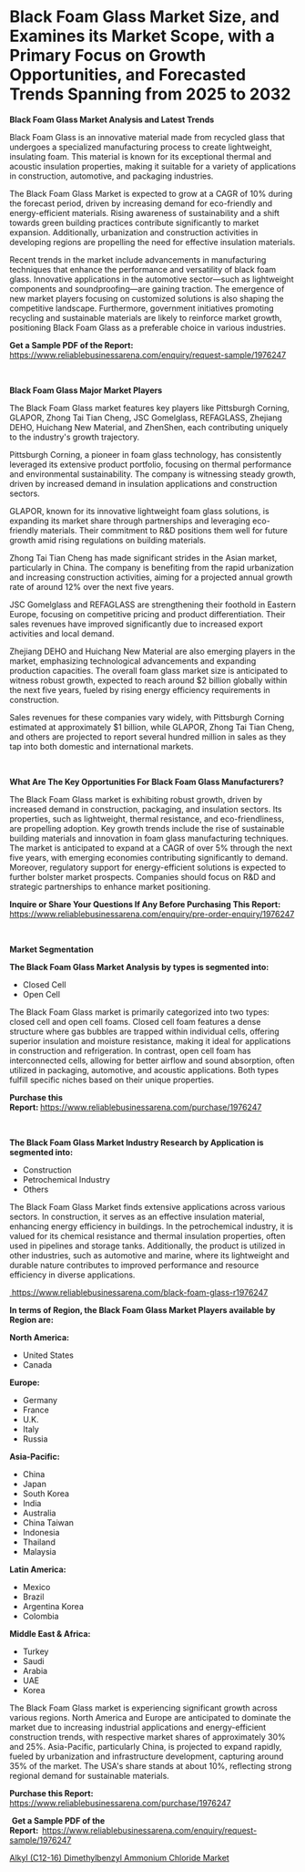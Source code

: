 <p><h1>Black Foam Glass Market Size, and Examines its Market Scope, with a Primary Focus on Growth Opportunities, and Forecasted Trends Spanning from 2025 to 2032</h1></p><p><strong>Black Foam Glass Market Analysis and Latest Trends</strong></p>
<p><p>Black Foam Glass is an innovative material made from recycled glass that undergoes a specialized manufacturing process to create lightweight, insulating foam. This material is known for its exceptional thermal and acoustic insulation properties, making it suitable for a variety of applications in construction, automotive, and packaging industries.</p><p>The Black Foam Glass Market is expected to grow at a CAGR of 10% during the forecast period, driven by increasing demand for eco-friendly and energy-efficient materials. Rising awareness of sustainability and a shift towards green building practices contribute significantly to market expansion. Additionally, urbanization and construction activities in developing regions are propelling the need for effective insulation materials.</p><p>Recent trends in the market include advancements in manufacturing techniques that enhance the performance and versatility of black foam glass. Innovative applications in the automotive sector—such as lightweight components and soundproofing—are gaining traction. The emergence of new market players focusing on customized solutions is also shaping the competitive landscape. Furthermore, government initiatives promoting recycling and sustainable materials are likely to reinforce market growth, positioning Black Foam Glass as a preferable choice in various industries.</p></p>
<p><strong>Get a Sample PDF of the Report:&nbsp;</strong> <a href="https://www.reliablebusinessarena.com/enquiry/request-sample/1976247?utm_campaign=2112&utm_medium=2&utm_source=Github&utm_content=ia&utm_term=04022025&utm_id=black-foam-glass">https://www.reliablebusinessarena.com/enquiry/request-sample/1976247</a></p>
<p>&nbsp;</p>
<p><strong>Black Foam Glass Major Market Players</strong></p>
<p><p>The Black Foam Glass market features key players like Pittsburgh Corning, GLAPOR, Zhong Tai Tian Cheng, JSC Gomelglass, REFAGLASS, Zhejiang DEHO, Huichang New Material, and ZhenShen, each contributing uniquely to the industry's growth trajectory.</p><p>Pittsburgh Corning, a pioneer in foam glass technology, has consistently leveraged its extensive product portfolio, focusing on thermal performance and environmental sustainability. The company is witnessing steady growth, driven by increased demand in insulation applications and construction sectors.</p><p>GLAPOR, known for its innovative lightweight foam glass solutions, is expanding its market share through partnerships and leveraging eco-friendly materials. Their commitment to R&D positions them well for future growth amid rising regulations on building materials.</p><p>Zhong Tai Tian Cheng has made significant strides in the Asian market, particularly in China. The company is benefiting from the rapid urbanization and increasing construction activities, aiming for a projected annual growth rate of around 12% over the next five years.</p><p>JSC Gomelglass and REFAGLASS are strengthening their foothold in Eastern Europe, focusing on competitive pricing and product differentiation. Their sales revenues have improved significantly due to increased export activities and local demand.</p><p>Zhejiang DEHO and Huichang New Material are also emerging players in the market, emphasizing technological advancements and expanding production capacities. The overall foam glass market size is anticipated to witness robust growth, expected to reach around $2 billion globally within the next five years, fueled by rising energy efficiency requirements in construction.</p><p>Sales revenues for these companies vary widely, with Pittsburgh Corning estimated at approximately $1 billion, while GLAPOR, Zhong Tai Tian Cheng, and others are projected to report several hundred million in sales as they tap into both domestic and international markets.</p></p>
<p>&nbsp;</p>
<p><strong>What Are The Key Opportunities For Black Foam Glass Manufacturers?</strong></p>
<p><p>The Black Foam Glass market is exhibiting robust growth, driven by increased demand in construction, packaging, and insulation sectors. Its properties, such as lightweight, thermal resistance, and eco-friendliness, are propelling adoption. Key growth trends include the rise of sustainable building materials and innovation in foam glass manufacturing techniques. The market is anticipated to expand at a CAGR of over 5% through the next five years, with emerging economies contributing significantly to demand. Moreover, regulatory support for energy-efficient solutions is expected to further bolster market prospects. Companies should focus on R&D and strategic partnerships to enhance market positioning.</p></p>
<p><strong>Inquire or Share Your Questions If Any Before Purchasing This Report:</strong> <a href="https://www.reliablebusinessarena.com/enquiry/pre-order-enquiry/1976247?utm_campaign=2112&utm_medium=2&utm_source=Github&utm_content=ia&utm_term=04022025&utm_id=black-foam-glass">https://www.reliablebusinessarena.com/enquiry/pre-order-enquiry/1976247</a></p>
<p>&nbsp;</p>
<p><strong>Market Segmentation</strong></p>
<p><strong>The Black Foam Glass Market Analysis by types is segmented into:</strong></p>
<p><ul><li>Closed Cell</li><li>Open Cell</li></ul></p>
<p><p>The Black Foam Glass market is primarily categorized into two types: closed cell and open cell foams. Closed cell foam features a dense structure where gas bubbles are trapped within individual cells, offering superior insulation and moisture resistance, making it ideal for applications in construction and refrigeration. In contrast, open cell foam has interconnected cells, allowing for better airflow and sound absorption, often utilized in packaging, automotive, and acoustic applications. Both types fulfill specific niches based on their unique properties.</p></p>
<p><strong>Purchase this Report:&nbsp;</strong><a href="https://www.reliablebusinessarena.com/purchase/1976247?utm_campaign=2112&utm_medium=2&utm_source=Github&utm_content=ia&utm_term=04022025&utm_id=black-foam-glass">https://www.reliablebusinessarena.com/purchase/1976247</a></p>
<p>&nbsp;</p>
<p><strong>The Black Foam Glass Market Industry Research by Application is segmented into:</strong></p>
<p><ul><li>Construction</li><li>Petrochemical Industry</li><li>Others</li></ul></p>
<p><p>The Black Foam Glass Market finds extensive applications across various sectors. In construction, it serves as an effective insulation material, enhancing energy efficiency in buildings. In the petrochemical industry, it is valued for its chemical resistance and thermal insulation properties, often used in pipelines and storage tanks. Additionally, the product is utilized in other industries, such as automotive and marine, where its lightweight and durable nature contributes to improved performance and resource efficiency in diverse applications.</p></p>
<p><a href="https://www.reliablebusinessarena.com/black-foam-glass-r1976247?utm_campaign=2112&utm_medium=2&utm_source=Github&utm_content=ia&utm_term=04022025&utm_id=black-foam-glass">&nbsp;https://www.reliablebusinessarena.com/black-foam-glass-r1976247</a></p>
<p><strong>In terms of Region, the Black Foam Glass Market Players available by Region are:</strong></p>
<p>
    <p> <strong> North America: </strong>
        <ul>
            <li>United States</li>
            <li>Canada</li>
        </ul>
        </p> 
    <p> <strong> Europe: </strong>
        <ul>
            <li>Germany</li>
            <li>France</li>
            <li>U.K.</li>
            <li>Italy</li>
            <li>Russia</li>
        </ul>
        </p> 
    <p> <strong> Asia-Pacific: </strong>
        <ul>
            <li>China</li>
            <li>Japan</li>
            <li>South Korea</li>
            <li>India</li>
            <li>Australia</li>
            <li>China Taiwan</li>
            <li>Indonesia</li>
            <li>Thailand</li>
            <li>Malaysia</li>
        </ul>
        </p> 
    <p> <strong> Latin America: </strong>
        <ul>
            <li>Mexico</li>
            <li>Brazil</li>
            <li>Argentina Korea</li>
            <li>Colombia</li>
        </ul>
        </p> 
    <p> <strong> Middle East & Africa: </strong>
        <ul>
            <li>Turkey</li>
            <li>Saudi</li>
            <li>Arabia</li>
            <li>UAE</li>
            <li>Korea</li>
        </ul>
    </p>
    </p>
<p><p>The Black Foam Glass market is experiencing significant growth across various regions. North America and Europe are anticipated to dominate the market due to increasing industrial applications and energy-efficient construction trends, with respective market shares of approximately 30% and 25%. Asia-Pacific, particularly China, is projected to expand rapidly, fueled by urbanization and infrastructure development, capturing around 35% of the market. The USA's share stands at about 10%, reflecting strong regional demand for sustainable materials.</p></p>
<p><strong>Purchase this Report: </strong><a href="https://www.reliablebusinessarena.com/purchase/1976247?utm_campaign=2112&utm_medium=2&utm_source=Github&utm_content=ia&utm_term=04022025&utm_id=black-foam-glass">https://www.reliablebusinessarena.com/purchase/1976247</a></p>
<p>&nbsp;<strong>Get a Sample PDF of the Report:&nbsp;&nbsp;</strong><a href="https://www.reliablebusinessarena.com/enquiry/request-sample/1976247?utm_campaign=2112&utm_medium=2&utm_source=Github&utm_content=ia&utm_term=04022025&utm_id=black-foam-glass">https://www.reliablebusinessarena.com/enquiry/request-sample/1976247</a></p>
<p><strong></strong></p>
<p><p><a href="https://github.com/AshikRahman991/Market-Research-Report-List-1/blob/main/alkyl-c12-16-dimethylbenzyl-ammonium-chloride-market.md?utm_campaign=2112&utm_medium=2&utm_source=Github&utm_content=ia&utm_term=04022025&utm_id=black-foam-glass">Alkyl (C12-16) Dimethylbenzyl Ammonium Chloride Market</a></p></p>